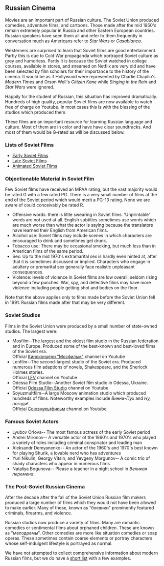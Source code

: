 ## Russian Cinema

<section>
<p>Movies are an important part of Russian culture.  The Soviet Union produced
comedies, adventure films, and cartoons.  Those made after the mid 1950's
remain extremely popular in Russia and other Eastern European countries. Russian
speakers have seen them all and refer to them frequently in conversation much
as Americans refer to <i>Star Wars</i> or <i>Casablanca</i>.</p>

<p>Westerners are surprised to learn that Soviet films are good entertainment.
Partly this is due to Cold War propaganda which portrayed Soviet culture as
grey and humorless. Partly it is because the Soviet watched in college courses,
available in stores, and streamed on Netflix are very old and have been
selected by film scholars for their importance to the history of the cinema. It
would be as if Hollywood were represented by Charlie Chaplin's <i>Modern
Times</i> and Orson Well's <i>Citizen Kane</i> while <i>Singing in the Rain</i>
and <i>Star Wars</i> were ignored.</p>

<p>Happily for the student of Russian, this situation has improved dramatically.
Hundreds of high quality, popular Soviet films are now available to watch
free of charge on Youtube. In most cases this is with the blessing of the
studios which produced them.</p>

<p>These films are an important resource for learning Russian language
and culture. Most of them are in color and have have clear soundtracks.
And most of them would be G-rated as will be discussed below.</p>
</section>

<section>
<h3>Lists of Soviet Films</h3>
<ul>
<li><a href="early-soviet">
	Early Soviet Films</a></li>
<li><a href="late-soviet">
	Late Soviet Films</a></li>
<li><a href="animated-soviet">
	Animated Soviet Films</a></li>
</ul>
</section>

<section>
<h3>Objectionable Material in Soviet Film</h3>
<p>Few Soviet films have received an MPAA rating, but the vast majority would
be rated G with a few rated PG. There is a very small number of films at the
end of the Soviet period which would merit a PG-13 rating. None we are aware
of could conceivably be rated R.</p>
<ul>
<li>Offensive words: there is little swearing in Soviet films. 'Unprintable'
	words are not used at all. English subtitles sometimes use words which
	are much worse than what the actor is saying because the translators
	have learned their English from American films.</li>
<li>Alcohol use: Soviet films may include scenes in which characters are encouraged
	to drink and sometimes get drunk.</li>
<li>Tobacco use: There may be occasional smoking, but much less than in
	American films of the same period.</li>
<li>Sex: Up to the mid 1970's extramarital sex is hardly even hinted at,
	after that it is sometimes discussed or implied. Characters who engage
	in adultery or premarital sex generally face realistic unpleasant
	consequences.</li>
<li>Violence: levels of violence in Soviet films are low overall, seldom rising
	beyond a few punches. War, spy, and detective films may have more
	violence including people getting shot and bodies on the floor.</li>
</ul>
<p>Note that the above applies only to films made before the Soviet Union fell in 1991.
Russian films made after that may be very different.</p>
</section>

<section>
<h3>Soviet Studios</h3>
<p>Films in the Soviet Union were produced by a small number of state-owned
studios. The largest were:
<ul>
<li>Mosfilm--The largest and the oldest film studio in the Russian
	federation and in Europe. Produced some of the best-known
	and best-loved films of the Soviet era.
	<br>
	Official <a href="https://www.youtube.com/user/mosfilm">
		Киноконцерн "Мосфильм"</a> channel on Youtube
	</li>
<li>Lenfilm--The second-largest studio of the Soviet era. Produced
	numerous film adaptions of novels, Shakespeare, and the Sherlock
	Holmes stories.
	<br>
	Official <a href="https://www.youtube.com/user/LenfilmVideo/">
		LFV</a> channel on Youtube
	</li>
<li>Odessa Film Studio--Another Soviet film studio in Odessa, Ukraine.
	<br>
	Official <a href="https://www.youtube.com/channel/UCxh_TkSralaVxmsLNYCXeoQ">
		Odessa Film Studio</a> channel on Youtube
	</li>
<li>Soyuzmultfilm--A large Moscow animation studio which produced hundreds
	of films. Noteworthy examples include <i>Винни-Пух</i> and <i>Ну, погоди!</i>.
	<br>
	Official <a href="https://www.youtube.com/channel/UCHS2LM1n3f5cyL-ebgkqyLw">
		Союзмультфильм</a> channel on Youtube
	</li>
</ul>
</section>

<section>
<h3>Famous Soviet Actors</h3>
<ul>
<li>Lyubov Orlova--
	The most famous actress of the early Soviet period
	</li>
<li>Andrei Mironov--
	A versatile actor of the 1960's and 1970's who played a variety
	of roles including criminal conspirator and leading man
	</li>
<li>Aleksandr Demyanenko--
	An actor of the 1960's and 1970's best known
	for playing Shurik, a lovable nerd who has adventures
	</li>
<li>Yuri Nikulin, Georgy Vitsin, and Yevgeny Morgunov--
	A comic trio of shady characters who appear in numerous films</li>
<li>Nataliya Bogunova--
	Please a teacher in a night school in <i>Великая перемена</i>.
	</li>
</ul>
</section>

<section>
<h3>The Post-Soviet Russian Cinema</h3>
<p>After the decade after the fall of the Soviet Union Russian film makers
produced a large number of films which they would not have been allowed to make
earlier. Many of these, known as "боевики" prominently featured criminals,
firearms, and violence.</p>
<p>Russian studios now produce a variety of films. Many are romantic comedies
or sentimental films about orphaned children. These are known as "мелодрамы".
Other comedies are more like situation comedies or soap operas. These
sometimes contain coarse elements or portray characters whose self-indulgent
lifestyle is portrayed as normal.</p>
<p>We have not attempted to collect comprehensive information about modern
Russian films, but we do have a <a href="post-soviet">short list</a>
with a few examples.</p>
</section>
